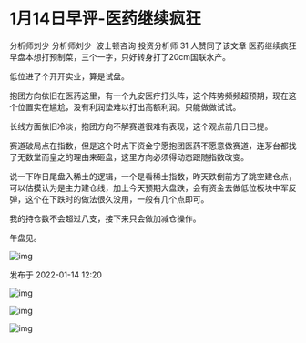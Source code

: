 # 1月14日早评-医药继续疯狂
分析师刘少
分析师刘少
​​
波士顿咨询 投资分析师
31 人赞同了该文章
医药继续疯狂
早盘本想打预制菜，三个一字，只好转身打了20cm国联水产。



低位进了个开开实业，算是试盘。



抱团方向依旧在医药这里，有一个九安医疗打头阵，这个阵势频频超预期，现在这个位置实在尴尬，没有利润垫难以打出高额利润。只能做做试试。



长线方面依旧冷淡，抱团方向不解赛道很难有表现，这个观点前几日已提。



赛道破局点在指数，但是这个时点下资金宁愿抱团医药不愿意做赛道，连茅台都找了无数堂而皇之的理由来砸盘，这里方向必须得动态跟随指数改变。



说一下昨日尾盘入稀土的逻辑，一个是看稀土指数，昨天跌倒前方了跳空建仓点，可以估摸认为是主力建仓线，加上今天预期大盘跌，会有资金去做低位板块中军反弹，这个在下跌时的做法很久没用，一般有几个点即可。



我的持仓数不会超过八支，接下来只会做加减仓操作。



午盘见。




![img](https://pic3.zhimg.com/80/v2-7390bfcd1b24dae8d352c40eb5de491d_1440w.jpg?source=d16d100b)





发布于 2022-01-14 12:20

![img]()

![img]()

![img]()